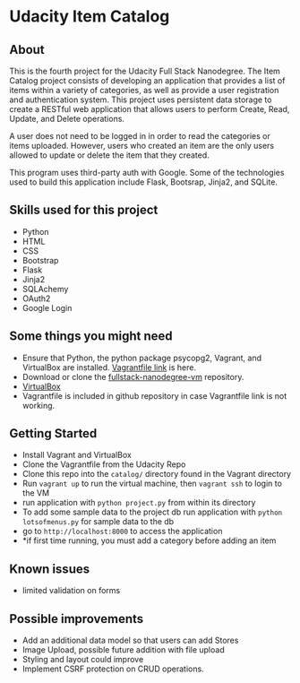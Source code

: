 # Udacity Item Catalog


## About
This is the fourth project for the Udacity Full Stack Nanodegree. The Item Catalog project consists of developing an application that provides a list of items within a variety of categories, as well as provide a user registration and authentication system. This project uses persistent data storage to create a RESTful web application that allows users to perform Create, Read, Update, and Delete operations.

A user does not need to be logged in in order to read the categories or items uploaded. However, users who created an item are the only users allowed to update or delete the item that they created.

This program uses third-party auth with Google. Some of the technologies used to build this application include Flask, Bootsrap, Jinja2, and SQLite.


## Skills used for this project
- Python
- HTML
- CSS
- Bootstrap
- Flask
- Jinja2
- SQLAchemy
- OAuth2
- Google Login


## Some things you might need
- Ensure that Python, the python package psycopg2, Vagrant, and VirtualBox are installed. [Vagrantfile link](https://github.com/udacity/fullstack-nanodegree-vm/blob/master/vagrant/Vagrantfile) is here.
- Download or clone the [fullstack-nanodegree-vm](https://github.com/udacity/fullstack-nanodegree-vm) repository.
- [VirtualBox](https://www.virtualbox.org/wiki/Downloads)
- Vagrantfile is included in github repository in case Vagrantfile link is not working.

## Getting Started
- Install Vagrant and VirtualBox
- Clone the Vagrantfile from the Udacity Repo
- Clone this repo into the `catalog/` directory found in the Vagrant directory
- Run `vagrant up` to run the virtual machine, then `vagrant ssh` to login to the VM
- run application with `python project.py` from within its directory
- To add some sample data to the project db
  run application with `python lotsofmenus.py` for sample data to the db
- go to `http://localhost:8000` to access the application
- *if first time running, you must add a category before adding an item

## Known issues
- limited validation on forms

## Possible improvements
- Add an additional data model so that users can add Stores
- Image Upload, possible future addition with file upload
- Styling and layout could improve
- Implement CSRF protection on CRUD operations.



